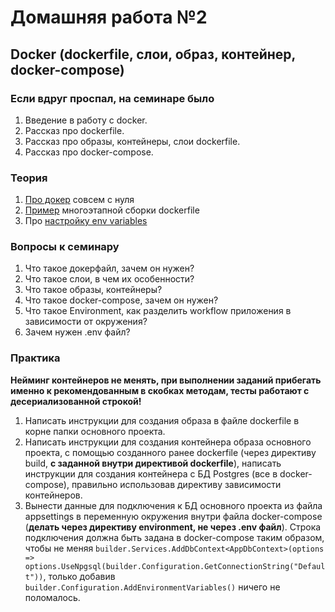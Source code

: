 # Домашняя работа №2

## Docker (dockerfile, слои, образ, контейнер, docker-compose)

### Если вдруг проспал, на семинаре было
1) Введение в работу с docker.
2) Рассказ про dockerfile.
3) Рассказ про образы, контейнеры, слои dockerfile.
4) Рассказ про docker-compose.

### Теория
1. [Про докер](https://learn.microsoft.com/ru-ru/dotnet/core/docker/build-container?tabs=windows) совсем с нуля
2. [Пример](https://learn.microsoft.com/ru-ru/aspnet/core/host-and-deploy/docker/building-net-docker-images?view=aspnetcore-7.0) многоэтапной сборки dockerfile
3. Про [настройку env variables](https://docs.docker.com/compose/environment-variables/set-environment-variables/)

### Вопросы к семинару
1) Что такое докерфайл, зачем он нужен?
2) Что такое слои, в чем их особенности?
3) Что такое образы, контейнеры?
4) Что такое docker-compose, зачем он нужен?
5) Что такое Environment, как разделить workflow приложения в зависимости от окружения?
6) Зачем нужен .env файл?

### Практика
**Нейминг контейнеров не менять, при выполнении заданий прибегать именно к рекомендованным в скобках методам, тесты работают с десериализованной строкой!**
1) Написать инструкции для создания образа в файле dockerfile в корне папки основного проекта.
2) Написать инструкции для создания контейнера образа основного проекта,
с помощью созданного ранее dockerfile (через директиву build, **с заданной внутри директивой dockerfile**), написать инструкции для создания контейнера с БД Postgres (все в docker-compose), правильно использовав директиву зависимости контейнеров.
3) Вынести данные для подключения к БД основного проекта из файла appsettings в переменную окружения внутри файла docker-compose (**делать через директиву environment, не через .env файл**). 
Строка подключения должна быть задана в docker-compose таким образом, чтобы не меняя 
`builder.Services.AddDbContext<AppDbContext>(options =>
   options.UseNpgsql(builder.Configuration.GetConnectionString("Default"))`, только добавив `builder.Configuration.AddEnvironmentVariables()` ничего не поломалось.


